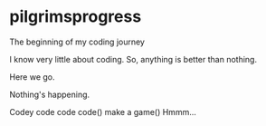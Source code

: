 # pilgrimsprogress
The beginning of my coding journey


I know very little about coding. So, anything is better than nothing.

Here we go.

Nothing's happening.

Codey code code
code()
make a game()
Hmmm...

